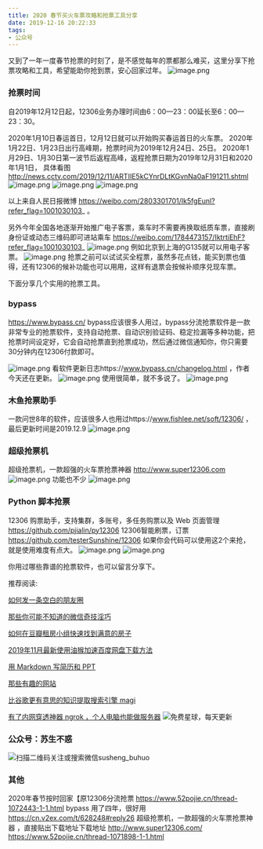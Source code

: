 ```yaml
---
title: 2020 春节买火车票攻略和抢票工具分享
date: 2019-12-16 20:22:33
tags:
- 公众号
---
```

又到了一年一度春节抢票的时刻了，是不感觉每年的票都那么难买，这里分享下抢票攻略和工具，希望能助你抢到票，安心回家过年。
![image.png](https://upload-images.jianshu.io/upload_images/17817191-1b47747d51ec762f.png?imageMogr2/auto-orient/strip%7CimageView2/2/w/1240)

### 抢票时间
自2019年12月12日起，12306业务办理时间由6：00—23：00延长至6：00—23：30。

2020年1月10日春运首日，12月12日就可以开始购买春运首日的火车票。
2020年1月22日、1月23日出行高峰期，抢票时间为2019年12月24日、25日。
2020年1月29日、1月30日第一波节后返程高峰，返程抢票日期为2019年12月31日和2020年1月1日， 具体看图 http://news.cctv.com/2019/12/11/ARTIIE5kCYnrDLtKGvnNa0aF191211.shtml
![image.png](https://upload-images.jianshu.io/upload_images/17817191-7e775b902aaf02e7.png?imageMogr2/auto-orient/strip%7CimageView2/2/w/1240)
![image.png](https://upload-images.jianshu.io/upload_images/17817191-729bf5573b724372.png?imageMogr2/auto-orient/strip%7CimageView2/2/w/1240)
![image.png](https://upload-images.jianshu.io/upload_images/17817191-de7f8652e34b0bbe.png?imageMogr2/auto-orient/strip%7CimageView2/2/w/1240)

以上来自人民日报微博  https://weibo.com/2803301701/Ik5fgEunl?refer_flag=1001030103_ 。

另外今年全国各地逐渐开始推广电子客票，乘车时不需要再换取纸质车票，直接刷身份证或动态三维码即可进站乘车 https://weibo.com/1784473157/IktrtiEhF?refer_flag=1001030103_
![image.png](https://upload-images.jianshu.io/upload_images/17817191-621cf7c17bb837eb.png?imageMogr2/auto-orient/strip%7CimageView2/2/w/1240)
例如北京到上海的G135就可以用电子客票。 
![image.png](https://upload-images.jianshu.io/upload_images/17817191-e90d37628d3ca496.png?imageMogr2/auto-orient/strip%7CimageView2/2/w/1240)
抢票之前可以试试买全程票，虽然多花点钱，能买到票也值得，还有12306的候补功能也可以用用，这样有退票会按候补顺序兑现车票。

 下面分享几个实用的抢票工具。

### bypass
https://www.bypass.cn/ bypass应该很多人用过，bypass分流抢票软件是一款非常专业的抢票软件，支持自动抢票、自动识别验证码、稳定捡漏等多种功能，把抢票时间设定好，它会自动抢票直到抢票成功，然后通过微信通知你，你只需要30分钟内在12306付款即可。

![image.png](https://upload-images.jianshu.io/upload_images/17817191-099d73acfb52c32c.png?imageMogr2/auto-orient/strip%7CimageView2/2/w/1240)
 看软件更新日志https://www.bypass.cn/changelog.html  ，作者今天还在更新。
![image.png](https://upload-images.jianshu.io/upload_images/17817191-8dbc803defce6909.png?imageMogr2/auto-orient/strip%7CimageView2/2/w/1240)
使用很简单，就不多说了。
![image.png](https://upload-images.jianshu.io/upload_images/17817191-4fd744b1f4024c8f.png?imageMogr2/auto-orient/strip%7CimageView2/2/w/1240)

 ### 木鱼抢票助手
一款问世8年的软件，应该很多人也用过https://www.fishlee.net/soft/12306/ ， 最后更新时间是2019.12.9 
![image.png](https://upload-images.jianshu.io/upload_images/17817191-a7e1d6afd4c96900.png?imageMogr2/auto-orient/strip%7CimageView2/2/w/1240)


### 超级抢票机
超级抢票机，一款超强的火车票抢票神器 http://www.super12306.com  
![image.png](https://upload-images.jianshu.io/upload_images/17817191-5d4e87dff3ffff49.png?imageMogr2/auto-orient/strip%7CimageView2/2/w/1240)
功能也不少
![image.png](https://upload-images.jianshu.io/upload_images/17817191-bfa66a2b8ac60e06.png?imageMogr2/auto-orient/strip%7CimageView2/2/w/1240)


 ### Python 脚本抢票
12306 购票助手，支持集群，多账号，多任务购票以及 Web 页面管理 https://github.com/pjialin/py12306
12306智能刷票，订票 https://github.com/testerSunshine/12306
如果你会代码可以使用这2个来抢，就是使用难度有点大。
![image.png](https://upload-images.jianshu.io/upload_images/17817191-f624e50772158dd8.png?imageMogr2/auto-orient/strip%7CimageView2/2/w/1240)
![image.png](https://upload-images.jianshu.io/upload_images/17817191-93089fb61703bc0d.png?imageMogr2/auto-orient/strip%7CimageView2/2/w/1240)

你用过哪些靠谱的抢票软件，也可以留言分享下。

推荐阅读:


[如何发一条空白的朋友圈](https://mp.weixin.qq.com/s/Xz1m-mqtCcBF_4hmGCpkUQ)

[那些你可能不知道的微信奇技淫巧](https://mp.weixin.qq.com/s/eGDO0Y8el_dsEyriCoAgog)

[如何在豆瓣租房小组快速找到满意的房子](https://mp.weixin.qq.com/s/k5lBwiDzGgSU3fh2v2Rw9A)

[2019年11月最新使用油猴加速百度网盘下载方法](https://mp.weixin.qq.com/s/XTn8wPEyThacR3GLHyzBLA)

[用 Markdown 写简历和 PPT](https://mp.weixin.qq.com/s/K5-1y2RRcgAu9sRsxKfZpQ)

[那些有趣的网站](https://mp.weixin.qq.com/s/ThUw9i43paFhXfPxF8mvyQ)

[比谷歌更有意思的知识提取搜索引擎 magi](https://mp.weixin.qq.com/s/f36fXJbMYgWMTSTaGMeFCg)

[有了内网穿透神器 ngrok ，个人电脑也能做服务器](https://mp.weixin.qq.com/s/I6Cd01c9fDx3MFeE3pGauw)
 ![免费星球，每天更新](https://upload-images.jianshu.io/upload_images/17817191-8ff6e00de5b0726e.png?imageMogr2/auto-orient/strip%7CimageView2/2/w/1240)
### 公众号：苏生不惑
 ![扫描二维码关注或搜索微信susheng_buhuo](https://upload-images.jianshu.io/upload_images/17817191-6e0079f95d4c0338.jpg?imageMogr2/auto-orient/strip%7CimageView2/2/w/1240)
### 其他
2020年春节按时回家【原12306分流抢票 https://www.52pojie.cn/thread-1072443-1-1.html
bypass 用了四年，很好用 https://cn.v2ex.com/t/628248#reply26
超级抢票机，一款超强的火车票抢票神器  ，直接贴出下载地址下载地址 http://www.super12306.com/ https://www.52pojie.cn/thread-1071898-1-1.html
